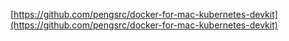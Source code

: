 [https://github.com/pengsrc/docker-for-mac-kubernetes-devkit](https://github.com/pengsrc/docker-for-mac-kubernetes-devkit)



